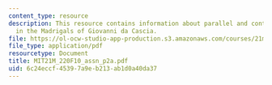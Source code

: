 ```yaml
---
content_type: resource
description: This resource contains information about parallel and contrary motion
  in the Madrigals of Giovanni da Cascia.
file: https://ol-ocw-studio-app-production.s3.amazonaws.com/courses/21m-220-early-music-fall-2010/6c24eccf45397a9eb213ab1d0a40da37_MIT21M_220F10_assn_p2a.pdf
file_type: application/pdf
resourcetype: Document
title: MIT21M_220F10_assn_p2a.pdf
uid: 6c24eccf-4539-7a9e-b213-ab1d0a40da37
---
```

